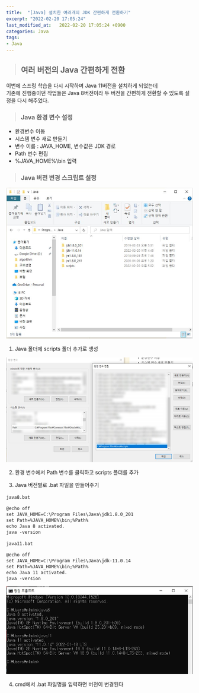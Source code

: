```yaml
---
title:  "[Java] 설치한 여러개의 JDK 간편하게 전환하기"
excerpt: "2022-02-20 17:05:24"
last_modified_at:   2022-02-20 17:05:24 +0900
categories: Java
tags:
- Java
---
```


>## 여러 버전의 Java 간편하게 전환  

이번에 스프링 학습을 다시 시작하며 Java 11버전을 설치하게 되었는데  
기존에 진행중이던 작업들은 Java 8버전이라 두 버전을 간편하게 전환할 수 있도록 설정을 다시 해주었다.  


>### Java 환경 변수 설정  

- 환경변수 이동  
- 시스템 변수 새로 만들기  
- 변수 이름 : JAVA_HOME, 변수값은 JDK 경로  
- Path 변수 편집   
- %JAVA_HOME%\bin 입력  


>### Java 버전 변경 스크립트 설정  

![](assets\images\post\java\2022-02-20-java_04_01.JPG)  

1. Java 폴더에 scripts 폴더 추가로 생성  

![](assets\images\post\java\2022-02-20-java_04_02.JPG)  

2. 환경 변수에서 Path 변수를 클릭하고 scripts 폴더를 추가  

3. Java 버전별로 .bat 파일을 만들어주기  

`java8.bat`

```
@echo off
set JAVA_HOME=C:\Program Files\Java\jdk1.8.0_201
set Path=%JAVA_HOME%\bin;%Path%
echo Java 8 activated.
java -version
```

`java11.bat`
```
@echo off
set JAVA_HOME=C:\Program Files\Java\jdk-11.0.14
set Path=%JAVA_HOME%\bin;%Path%
echo Java 11 activated.
java -version
```

![](assets\images\post\java\2022-02-20-java_04_03.JPG)  

4. cmd에서 .bat 파일명을 입력하면 버전이 변경된다  
